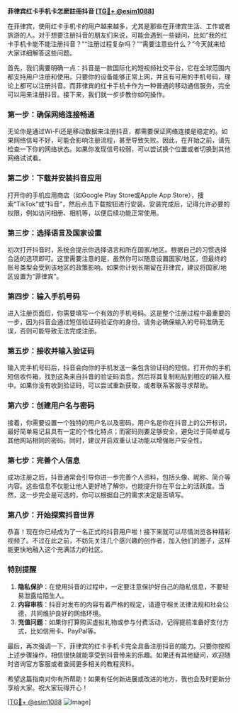 **菲律宾红卡手机卡怎麽註冊抖音 [[TG💪+ @esim1088](https://t.me/s/esim1088)]**

在菲律宾，使用红卡手机卡的用户越来越多，尤其是那些在菲律宾生活、工作或者旅游的人。对于想要注册抖音的朋友们来说，可能会遇到一些疑问，比如“我的红卡手机卡能不能注册抖音？”“注册过程复杂吗？”“需要注意些什么？”今天就来给大家详细解答这些问题。

首先，我们需要明确一点：抖音是一款国际化的短视频社交平台，它在全球范围内都支持用户注册和使用。只要你的设备能够正常上网，并且有可用的手机号码，理论上都可以注册抖音。而菲律宾的红卡手机卡作为一种普通的移动通信服务，完全可以用来注册抖音。接下来，我们就一步步教你如何操作。

### **第一步：确保网络连接畅通**
无论你是通过Wi-Fi还是移动数据来注册抖音，都需要保证网络连接是稳定的。如果网络信号不好，可能会影响注册流程，甚至导致失败。因此，在开始之前，请先检查一下你的网络状态。如果你发现信号较弱，可以尝试换个位置或者切换到其他网络试试看。

### **第二步：下载并安装抖音应用**
打开你的手机应用商店（如Google Play Store或Apple App Store），搜索“TikTok”或“抖音”，然后点击下载按钮进行安装。安装完成后，记得允许必要的权限，例如访问相册、相机等，以便后续功能正常使用。

### **第三步：选择语言及国家设置**
初次打开抖音时，系统会提示你选择语言和所在国家/地区。根据自己的习惯选择合适的选项即可。这里需要注意的是，虽然你可以随意设置国家/地区，但最终的账号类型会受到该地区的政策影响。如果你计划长期留在菲律宾，建议将国家/地区设置为“菲律宾”。

### **第四步：输入手机号码**
进入注册页面后，你需要填写一个有效的手机号码。这是整个注册过程中最重要的一步，因为抖音会通过短信验证码验证你的身份。请务必确保输入的号码准确无误，否则可能导致无法完成注册。

### **第五步：接收并输入验证码**
输入完手机号码后，抖音会向你的手机发送一条包含验证码的短信。打开你的手机短信收件箱，找到这条来自抖音的验证码消息，然后将其复制粘贴到相应的输入框中。如果你没有收到验证码，可以尝试重新获取，或者联系客服寻求帮助。

### **第六步：创建用户名与密码**
接着，你需要设置一个独特的用户名以及密码。用户名是你在抖音上的公开标识，最好简单易记且具有一定的个性化特点；而密码则要足够安全，避免过于简单或与其他网站相同的密码。同时，建议开启双重认证功能以增强账户安全性。

### **第七步：完善个人信息**
成功注册之后，抖音通常会引导你进一步完善个人资料，包括头像、昵称、简介等内容。这些信息不仅能让他人更好地了解你，也能提升你在平台上的活跃度。当然，这一步完全是可选的，你可以根据自己的需求决定是否填写。

### **第八步：开始探索抖音世界**
恭喜！现在你已经成为了一名正式的抖音用户啦！接下来就可以尽情浏览各种精彩视频了。不过在此之前，不妨先关注几个感兴趣的创作者，加入他们的圈子，这样能更快地融入这个充满活力的社区。

### **特别提醒**
1. **隐私保护**：在使用抖音的过程中，一定要注意保护好自己的隐私信息，不要轻易泄露给陌生人。
2. **内容审核**：抖音对发布的内容有着严格的规定，请遵守相关法律法规和社会公德，共同维护良好的网络环境。
3. **充值问题**：如果你打算购买虚拟礼物或参与付费活动，记得提前准备好支付方式，比如信用卡、PayPal等。

最后，再次强调一下，菲律宾的红卡手机卡完全具备注册抖音的能力。只要你按照上述步骤操作，相信很快就能享受到抖音带来的乐趣。如果还有其他疑问，欢迎随时咨询官方客服或者查阅更多相关的教程资料。

希望这篇指南对你有所帮助！如果有任何新进展或改进的地方，我也会及时更新分享给大家。祝大家玩得开心！

[[TG💪+ @esim1088](https://t.me/s/esim1088) ![Image](https://i.postimg.cc/4NQfJmqS/Snipaste-2025-05-13-00-14-12.png)]